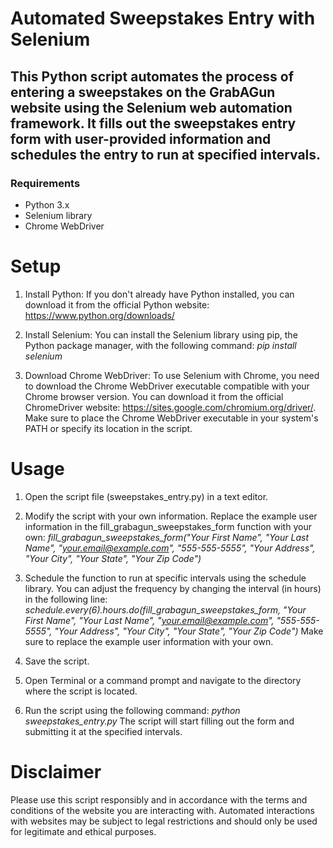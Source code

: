 # Automated Sweepstakes Entry with Selenium

## This Python script automates the process of entering a sweepstakes on the GrabAGun website using the Selenium web automation framework. It fills out the sweepstakes entry form with user-provided information and schedules the entry to run at specified intervals.

### Requirements

- Python 3.x
- Selenium library
- Chrome WebDriver

# Setup
1. Install Python: If you don't already have Python installed, you can download it from the official Python website: https://www.python.org/downloads/

2. Install Selenium: You can install the Selenium library using pip, the Python package manager, with the following command:
*pip install selenium*

3. Download Chrome WebDriver: To use Selenium with Chrome, you need to download the Chrome WebDriver executable compatible with your Chrome browser version. You can download it from the official ChromeDriver website: https://sites.google.com/chromium.org/driver/. Make sure to place the Chrome WebDriver executable in your system's PATH or specify its location in the script.

# Usage
1. Open the script file (sweepstakes_entry.py) in a text editor.

2. Modify the script with your own information. Replace the example user information in the fill_grabagun_sweepstakes_form function with your own:
*fill_grabagun_sweepstakes_form("Your First Name", "Your Last Name", "your.email@example.com", "555-555-5555", "Your Address", "Your City", "Your State", "Your Zip Code")*

3. Schedule the function to run at specific intervals using the schedule library. You can adjust the frequency by changing the interval (in hours) in the following line:
*schedule.every(6).hours.do(fill_grabagun_sweepstakes_form, "Your First Name", "Your Last Name", "your.email@example.com", "555-555-5555", "Your Address", "Your City", "Your State", "Your Zip Code")*
Make sure to replace the example user information with your own.

4. Save the script.

5. Open Terminal or a command prompt and navigate to the directory where the script is located.

6. Run the script using the following command:
*python sweepstakes_entry.py*
The script will start filling out the form and submitting it at the specified intervals.

# **Disclaimer**
Please use this script responsibly and in accordance with the terms and conditions of the website you are interacting with. Automated interactions with websites may be subject to legal restrictions and should only be used for legitimate and ethical purposes.